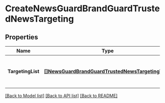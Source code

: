 # CreateNewsGuardBrandGuardTrustedNewsTargeting

## Properties
Name | Type | Description | Notes
------------ | ------------- | ------------- | -------------
**TargetingList** | [**[]NewsGuardBrandGuardTrustedNewsTargetingType**](NewsGuardBrandGuardTrustedNewsTargetingType.md) | The unique identifiers of trusted news targets | [optional] [default to null]

[[Back to Model list]](../README.md#documentation-for-models) [[Back to API list]](../README.md#documentation-for-api-endpoints) [[Back to README]](../README.md)


